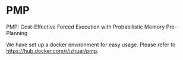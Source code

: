# PMP
PMP: Cost-Effective Forced Execution with Probabilistic Memory Pre-Planning

We have set up a docker environment for easy usage. Please refer to https://hub.docker.com/r/izhuer/pmp.
